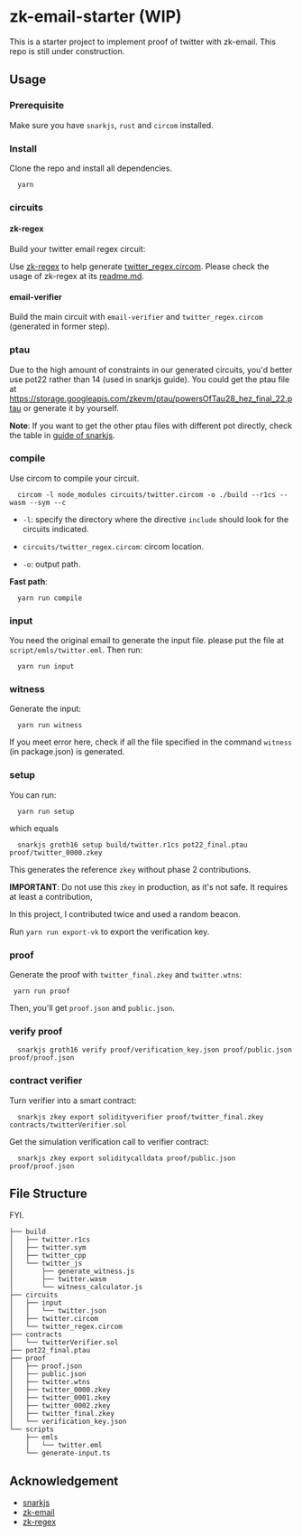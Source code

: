 # zk-email-starter (WIP)

This is a starter project to implement proof of twitter with zk-email. This repo is still under construction.

## Usage

### Prerequisite

Make sure you have `snarkjs`, `rust` and `circom` installed.

### Install

Clone the repo and install all dependencies.

```
  yarn
```

### circuits

#### zk-regex

Build your twitter email regex circuit:

  Use [zk-regex](https://github.com/zkemail/zk-regex) to help generate [twitter_regex.circom](circuits/twitter_regex.circom). Please check the usage of zk-regex at its [readme.md](https://github.com/zkemail/zk-regex/tree/main?tab=readme-ov-file#how-to-use).

#### email-verifier

Build the main circuit with `email-verifier` and `twitter_regex.circom` (generated in former step).

### ptau

Due to the high amount of constraints in our generated circuits, you'd better use pot22 rather than 14 (used in snarkjs guide).
You could get the ptau file at <https://storage.googleapis.com/zkevm/ptau/powersOfTau28_hez_final_22.ptau> or generate it by yourself.

**Note**:
If you want to get the other ptau files with different pot directly, check the table in [guide of snarkjs](https://github.com/iden3/snarkjs?tab=readme-ov-file#guide).

### compile

Use circom to compile your circuit.

```
  circom -l node_modules circuits/twitter.circom -o ./build --r1cs --wasm --sym --c
```

- `-l`: specify the directory where the directive `include` should look for the circuits indicated.

- `circuits/twitter_regex.circom`: circom location.
- `-o`: output path.

**Fast path**:

```
  yarn run compile
```

### input

You need the original email to generate the input file. please put the file at `script/emls/twitter.eml`. Then run:

```
  yarn run input
```

### witness

Generate the input:

```
  yarn run witness
```

If you meet error here, check if all the file specified in the command `witness` (in package.json) is generated.

### setup

You can run:

```
  yarn run setup
```

which equals

```
  snarkjs groth16 setup build/twitter.r1cs pot22_final.ptau proof/twitter_0000.zkey
```

This generates the reference `zkey` without phase 2 contributions.

**IMPORTANT**: Do not use this `zkey` in production, as it's not safe. It requires at least a contribution,

In this project, I contributed twice and used a random beacon.

Run `yarn run export-vk` to export the verification key.

### proof

Generate the proof with `twitter_final.zkey` and `twitter.wtns`:

```
 yarn run proof
```

Then, you'll get `proof.json` and `public.json`.

### verify proof

```
  snarkjs groth16 verify proof/verification_key.json proof/public.json proof/proof.json
```

### contract verifier

Turn verifier into a smart contract:

```
  snarkjs zkey export solidityverifier proof/twitter_final.zkey contracts/twitterVerifier.sol
```

Get the simulation verification call to verifier contract:

```
  snarkjs zkey export soliditycalldata proof/public.json proof/proof.json
```

## File Structure

FYI.

```
├── build
│   ├── twitter.r1cs
│   ├── twitter.sym
│   ├── twitter_cpp
│   └── twitter_js
│       ├── generate_witness.js
│       ├── twitter.wasm
│       └── witness_calculator.js
├── circuits
│   ├── input
│   │   └── twitter.json
│   ├── twitter.circom
│   └── twitter_regex.circom
├── contracts
│   └── twitterVerifier.sol
├── pot22_final.ptau
├── proof
│   ├── proof.json
│   ├── public.json
│   ├── twitter.wtns
│   ├── twitter_0000.zkey
│   ├── twitter_0001.zkey
│   ├── twitter_0002.zkey
│   ├── twitter_final.zkey
│   └── verification_key.json
└── scripts
    ├── emls
    │   └── twitter.eml
    └── generate-input.ts
```

## Acknowledgement

- [snarkjs](https://github.com/iden3/snarkjs)
- [zk-email](https://zkemail.gitbook.io/zk-email/zk-email-verifier)
- [zk-regex](https://github.com/zkemail/zk-regex)
